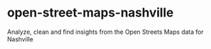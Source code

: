 # open-street-maps-nashville
Analyze, clean and find insights from the Open Streets Maps data for Nashville
